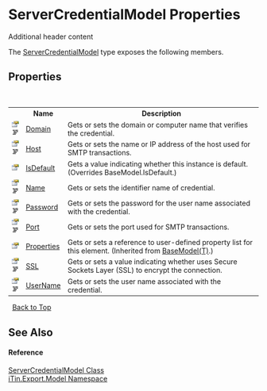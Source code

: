 # ServerCredentialModel Properties
Additional header content 

The <a href="T_iTin_Export_Model_ServerCredentialModel">ServerCredentialModel</a> type exposes the following members.


## Properties
&nbsp;<table><tr><th></th><th>Name</th><th>Description</th></tr><tr><td>![Public property](media/pubproperty.gif "Public property")![Code example](media/CodeExample.png "Code example")</td><td><a href="P_iTin_Export_Model_ServerCredentialModel_Domain">Domain</a></td><td>
Gets or sets the domain or computer name that verifies the credential.</td></tr><tr><td>![Public property](media/pubproperty.gif "Public property")![Code example](media/CodeExample.png "Code example")</td><td><a href="P_iTin_Export_Model_ServerCredentialModel_Host">Host</a></td><td>
Gets or sets the name or IP address of the host used for SMTP transactions.</td></tr><tr><td>![Public property](media/pubproperty.gif "Public property")</td><td><a href="P_iTin_Export_Model_ServerCredentialModel_IsDefault">IsDefault</a></td><td>
Gets a value indicating whether this instance is default.
 (Overrides BaseModel.IsDefault.)</td></tr><tr><td>![Public property](media/pubproperty.gif "Public property")![Code example](media/CodeExample.png "Code example")</td><td><a href="P_iTin_Export_Model_ServerCredentialModel_Name">Name</a></td><td>
Gets or sets the identifier name of credential.</td></tr><tr><td>![Public property](media/pubproperty.gif "Public property")![Code example](media/CodeExample.png "Code example")</td><td><a href="P_iTin_Export_Model_ServerCredentialModel_Password">Password</a></td><td>
Gets or sets the password for the user name associated with the credential.</td></tr><tr><td>![Public property](media/pubproperty.gif "Public property")![Code example](media/CodeExample.png "Code example")</td><td><a href="P_iTin_Export_Model_ServerCredentialModel_Port">Port</a></td><td>
Gets or sets the port used for SMTP transactions.</td></tr><tr><td>![Public property](media/pubproperty.gif "Public property")</td><td><a href="P_iTin_Export_Model_BaseModel_1_Properties">Properties</a></td><td>
Gets or sets a reference to user-defined property list for this element.
 (Inherited from <a href="T_iTin_Export_Model_BaseModel_1">BaseModel(T)</a>.)</td></tr><tr><td>![Public property](media/pubproperty.gif "Public property")![Code example](media/CodeExample.png "Code example")</td><td><a href="P_iTin_Export_Model_ServerCredentialModel_SSL">SSL</a></td><td>
Gets or sets a value indicating whether uses Secure Sockets Layer (SSL) to encrypt the connection.</td></tr><tr><td>![Public property](media/pubproperty.gif "Public property")![Code example](media/CodeExample.png "Code example")</td><td><a href="P_iTin_Export_Model_ServerCredentialModel_UserName">UserName</a></td><td>
Gets or sets the user name associated with the credential.</td></tr></table>&nbsp;
<a href="#servercredentialmodel-properties">Back to Top</a>

## See Also


#### Reference
<a href="T_iTin_Export_Model_ServerCredentialModel">ServerCredentialModel Class</a><br /><a href="N_iTin_Export_Model">iTin.Export.Model Namespace</a><br />